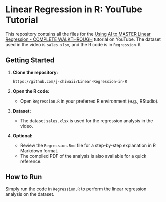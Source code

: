 # Linear Regression in R: YouTube Tutorial

This repository contains all the files for the [Using AI to MASTER Linear Regression - COMPLETE WALKTHROUGH](https://youtu.be/Figyzf1npio) tutorial on YouTube. The dataset used in the video is `sales.xlsx`, and the R code is in `Regression.R`.

## Getting Started

1. **Clone the repository:**

   ```bash
   https://github.com/j-chiwaii/Linear-Regression-in-R
   ```

2. **Open the R code:**
   - Open `Regression.R` in your preferred R environment (e.g., RStudio).

3. **Dataset:**
   - The dataset `sales.xlsx` is used for the regression analysis in the video.

4. **Optional:**
   - Review the `Regression.Rmd` file for a step-by-step explanation in R Markdown format.
   - The compiled PDF of the analysis is also available for a quick reference.

## How to Run

Simply run the code in `Regression.R` to perform the linear regression analysis on the dataset.
